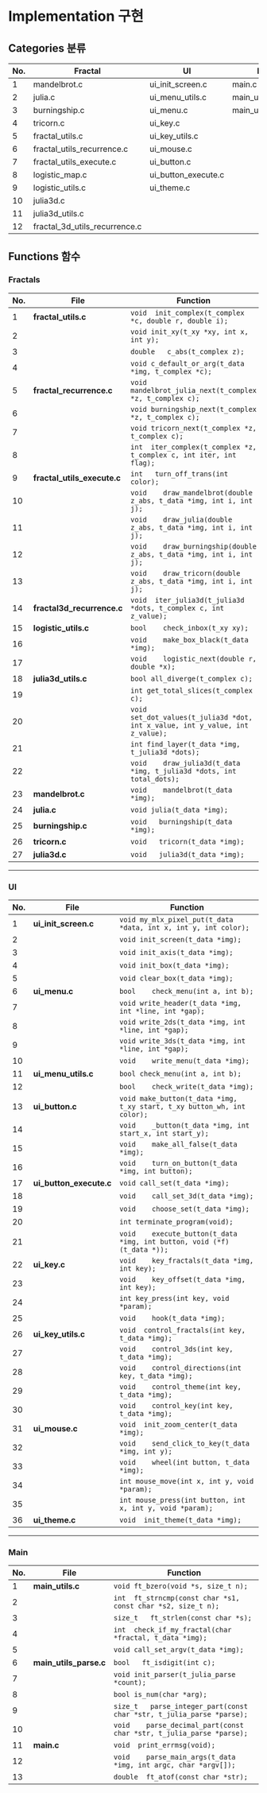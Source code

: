 # Implementation 구현
## Categories 분류
|No.|Fractal|UI|Main|Header|
|---|---|---|---|---|
|1|mandelbrot.c|ui_init_screen.c|main.c|fractal.h|
|2|julia.c|ui_menu_utils.c|main_utils.c|ui.h|
|3|burningship.c|ui_menu.c|main_utils_parse.c|main.h|
|4|tricorn.c|ui_key.c|||
|5|fractal_utils.c|ui_key_utils.c|||
|6|fractal_utils_recurrence.c|ui_mouse.c|||
|7|fractal_utils_execute.c|ui_button.c|||
|8|logistic_map.c|ui_button_execute.c|||
|9|logistic_utils.c|ui_theme.c|||
|10|julia3d.c||||
|11|julia3d_utils.c||||
|12|fractal_3d_utils_recurrence.c|||*27 files*|

## Functions 함수
### Fractals
|No.|File|Function|
|---|---|---|
|1|**fractal_utils.c**|```void	init_complex(t_complex *c, double r, double i);```|
|2||```void	init_xy(t_xy *xy, int x, int y);```|
|3||```double	c_abs(t_complex z);```|
|4||```void	c_default_or_arg(t_data *img, t_complex *c);```|
|5|**fractal_recurrence.c**|```void	mandelbrot_julia_next(t_complex *z, t_complex c);```|
|6||```void	burningship_next(t_complex *z, t_complex c);```|
|7||```void	tricorn_next(t_complex *z, t_complex c);```|
|8||```int	iter_complex(t_complex *z, t_complex c, int iter, int flag);```|
|9|**fractal_utils_execute.c**|```int	turn_off_trans(int color);```|
|10||```void	draw_mandelbrot(double z_abs, t_data *img, int i, int j);```|
|11||```void	draw_julia(double z_abs, t_data *img, int i, int j);```|
|12||```void	draw_burningship(double z_abs, t_data *img, int i, int j);```|
|13||```void	draw_tricorn(double z_abs, t_data *img, int i, int j);```|
|14|**fractal3d_recurrence.c**|```void	iter_julia3d(t_julia3d *dots, t_complex c, int z_value);```|
|15|**logistic_utils.c**|```bool	check_inbox(t_xy xy);```|
|16||```void	make_box_black(t_data *img);```|
|17||```void	logistic_next(double r, double *x);```|
|18|**julia3d_utils.c**|```bool	all_diverge(t_complex c);```|
|19||```int	get_total_slices(t_complex c);```|
|20||```void	set_dot_values(t_julia3d *dot, int x_value, int y_value, int z_value);```|
|21||```int	find_layer(t_data *img, t_julia3d *dots);```|
|22||```void	draw_julia3d(t_data *img, t_julia3d *dots, int total_dots);```|
|23|**mandelbrot.c**|```void	mandelbrot(t_data *img);```|
|24|**julia.c**|```void	julia(t_data *img);```|
|25|**burningship.c**|```void	burningship(t_data *img);```|
|26|**tricorn.c**|```void	tricorn(t_data *img);```|
|27|**julia3d.c**|```void	julia3d(t_data *img);```|

---

### UI
|No.|File|Function|
|---|---|---|
|1|**ui_init_screen.c**|```void	my_mlx_pixel_put(t_data *data, int x, int y, int color);```|
|2||```void	init_screen(t_data *img);```|
|3||```void	init_axis(t_data *img);```|
|4||```void	init_box(t_data *img);```|
|5||```void	clear_box(t_data *img);```|
|6|**ui_menu.c**|```bool	check_menu(int a, int b);```|
|7||```void	write_header(t_data *img, int *line, int *gap);```|
|8||```void	write_2ds(t_data *img, int *line, int *gap);```|
|9||```void	write_3ds(t_data *img, int *line, int *gap);```|
|10||```void	write_menu(t_data *img);```|
|11|**ui_menu_utils.c**|```bool	check_menu(int a, int b);```|
|12||```bool	check_write(t_data *img);```|
|13|**ui_button.c**|```void	make_button(t_data *img, t_xy start, t_xy button_wh, int color);```|
|14||```void	_button(t_data *img, int start_x, int start_y);```|
|15||```void	make_all_false(t_data *img);```|
|16||```void	turn_on_button(t_data *img, int button);```|
|17|**ui_button_execute.c**|```void	call_set(t_data *img);```|
|18||```void	call_set_3d(t_data *img);```|
|19||```void	choose_set(t_data *img);```|
|20||```int	terminate_program(void);```|
|21||```void	execute_button(t_data *img, int button, void (*f)(t_data *));```|
|22|**ui_key.c**|```void	key_fractals(t_data *img, int key);```|
|23||```void	key_offset(t_data *img, int key);```|
|24||```int	key_press(int key, void *param);```|
|25||```void	hook(t_data *img);```|
|26|**ui_key_utils.c**|```void	control_fractals(int key, t_data *img);```|
|27||```void	control_3ds(int key, t_data *img);```|
|28||```void	control_directions(int key, t_data *img);```|
|29||```void	control_theme(int key, t_data *img);```|
|30||```void	control_key(int key, t_data *img);```|
|31|**ui_mouse.c**|```void	init_zoom_center(t_data *img);```|
|32||```void	send_click_to_key(t_data *img, int y);```|
|33||```void	wheel(int button, t_data *img);```|
|34||```int	mouse_move(int x, int y, void *param);```|
|35||```int	mouse_press(int button, int x, int y, void *param);```|
|36|**ui_theme.c**|```void	init_theme(t_data *img);```|

---

### Main
|No.|File|Function|
|---|---|---|
|1|**main_utils.c**|```void	ft_bzero(void *s, size_t n);```|
|2||```int	ft_strncmp(const char *s1, const char *s2, size_t n);```|
|3||```size_t	ft_strlen(const char *s);```|
|4||```int	check_if_my_fractal(char *fractal, t_data *img);```|
|5||```void	call_set_argv(t_data *img);```|
|6|**main_utils_parse.c**|```bool	ft_isdigit(int c);```|
|7||```void	init_parser(t_julia_parse *count);```|
|8||```bool	is_num(char *arg);```|
|9||```size_t	parse_integer_part(const char *str, t_julia_parse *parse);```|
|10||```void	parse_decimal_part(const char *str, t_julia_parse *parse);```|
|11|**main.c**|```void	print_errmsg(void);```|
|12||```void	parse_main_args(t_data *img, int argc, char *argv[]);```|
|13||```double	ft_atof(const char *str);```|
